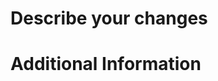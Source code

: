 # Describe your changes

<!-- Thank you for your Pull Request. Please provide a description above. -->

# Additional Information

<!-- Add any other context about the Pull Request here. -->
